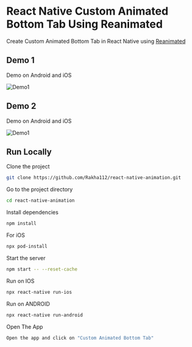 # React Native Custom Animated Bottom Tab Using Reanimated

Create Custom Animated Bottom Tab in React Native using [Reanimated](https://docs.swmansion.com/react-native-reanimated/docs)

## Demo 1

Demo on Android and iOS

![Demo1](https://github.com/Rakha112/react-native-animation/blob/main/src/14-React-Native-Custom-Animated-Bottom-Tab/Demo1.gif)

## Demo 2

Demo on Android and iOS

![Demo1](https://github.com/Rakha112/react-native-animation/blob/main/src/14-React-Native-Custom-Animated-Bottom-Tab/Demo2.gif)

## Run Locally

Clone the project

```bash
git clone https://github.com/Rakha112/react-native-animation.git
```

Go to the project directory

```bash
cd react-native-animation
```

Install dependencies

```bash
npm install
```

For iOS

```bash
npx pod-install
```

Start the server

```bash
npm start -- --reset-cache
```

Run on IOS

```bash
npx react-native run-ios
```

Run on ANDROID

```bash
npx react-native run-android
```

Open The App

```bash
Open the app and click on "Custom Animated Bottom Tab"
```
